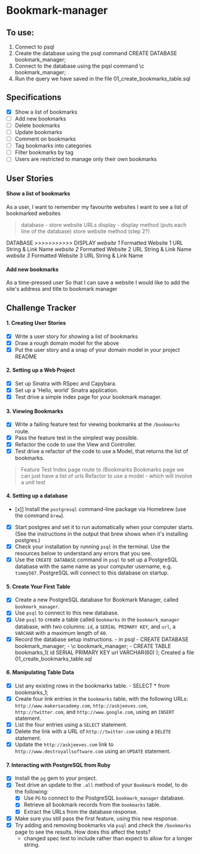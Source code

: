 # Bookmark-manager

## To use: 

1. Connect to psql
2. Create the database using the psql command CREATE DATABASE bookmark_manager;
3. Connect to the database using the pqsl command \c bookmark_manager;
4. Run the query we have saved in the file 01_create_bookmarks_table.sql

## Specifications

- [x] Show a list of bookmarks
- [ ] Add new bookmarks
- [ ] Delete bookmarks
- [ ] Update bookmarks
- [ ] Comment on bookmarks
- [ ] Tag bookmarks into categories
- [ ] Filter bookmarks by tag
- [ ] Users are restricted to manage only their own bookmarks

## User Stories

#### Show a list of bookmarks

As a user, 
I want to remember my favourite websites
I want to see a list of bookmarked websites

> database - store website URLs
> display - display method (puts each line of the database)
> store website method (step 2?)

DATABASE   >>>>>>>>>>> DISPLAY
*website 1*            Formatted Website 1 URL String & Link Name 
*website 2*            Formatted Website 2 URL String & Link Name 
*website 3*            Formatted Website 3 URL String & Link Name

#### Add new bookmarks
As a time-pressed user
So that I can save a website
I would like to add the site's address and title to bookmark manager

## Challenge Tracker

#### 1. Creating User Stories
- [x] Write a user story for showing a list of bookmarks
- [x] Draw a rough domain model for the above
- [x] Put the user story and a snap of your domain model in your project README

#### 2. Setting up a Web Project
- [x] Set up Sinatra with RSpec and Capybara.
- [x] Set up a 'Hello, world' Sinatra application.
- [x] Test drive a simple index page for your bookmark manager.

#### 3. Viewing Bookmarks
- [x] Write a failing feature test for viewing bookmarks at the `/bookmarks` route.
- [x] Pass the feature test in the simplest way possible.
- [x] Refactor the code to use the View and Controller.
- [x] Test drive a refactor of the code to use a Model, that returns the list of bookmarks.

> Feature Test
> Index page route to /Bookmarks
> Bookmarks page we can just have a list of urls
> Refactor to use a model - which will involve a unit test

#### 4. Setting up a database 
- [x]] Install the `postgresql` command-line package via Homebrew (use the command `brew`).
- [x] Start postgres and set it to run automatically when your computer starts. (See the instructions in the output that brew shows when it's installing postgres.)
- [x] Check your installation by running `psql` in the terminal. Use the resources below to understand any errors that you see.
- [x] Use the `CREATE DATABASE` command in `psql` to set up a PostgreSQL database with the same name as your computer username, e.g. `timmy507`. PostgreSQL will connect to this database on startup.

#### 5. Create Your First Table
- [x] Create a new PostgreSQL database for Bookmark Manager, called `bookmark_manager`.
- [x] Use `psql` to connect to this new database.
- [x] Use `psql` to create a table called `bookmarks` in the `bookmark_manager` database, with two columns: `id`, a `SERIAL PRIMARY KEY`, and `url`, a `VARCHAR` with a maximum length of `60`.
- [x] Record the database setup instructions. 
        - in psql
        - CREATE DATABASE bookmark_manager;
        - \c bookmark_manager;
        - CREATE TABLE bookmarks_1(
          id SERIAL PRIMARY KEY
          url VARCHAR(60)
        );
      Created a file 01_create_bookmarks_table.sql

#### 6. Manipulating Table Data
- [x] List any existing rows in the bookmarks table.
      - SELECT * from bookmarks_1;
- [x] Create four link entries in the `bookmarks` table, with the following URLs: `http://www.makersacademy.com`, `http://askjeeves.com`, `http://twitter.com`, and `http://www.google.com`, using an `INSERT` statement.
- [x] List the four entries using a `SELECT` statement.
- [x] Delete the link with a URL of `http://twitter.com` using a `DELETE` statement.
- [x] Update the `http://askjeeves.com` link to `http://www.destroyallsoftware.com` using an `UPDATE` statement.

#### 7. Interacting with PostgreSQL from Ruby
- [x] Install the `pg` gem to your project.
- [x] Test drive an update to the `.all` method of your `Bookmark` model, to do the following:
  - [x] Use `PG` to connect to the PostgreSQL `bookmark_manager` database.
  - [x] Retrieve all bookmark records from the `bookmarks` table.
  - [x] Extract the URLs from the database response.
- [x] Make sure you still pass the first feature, using this new response.
- [x] Try adding and removing bookmarks via `psql` and check the `/bookmarks` page to see the results. How does this affect the tests?
  - changed spec test to include rather than expect to allow for a longer string. 
